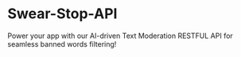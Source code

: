 # Swear-Stop-API
Power your app with our AI-driven Text Moderation RESTFUL API for seamless banned words filtering!
